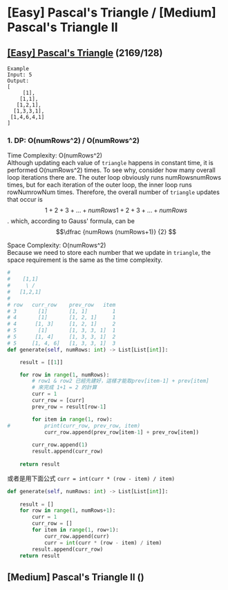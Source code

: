 # \[Easy\] Pascal's Triangle / \[Medium\] Pascal's Triangle II

## [\[Easy\] Pascal's Triangle](https://leetcode.com/problems/pascals-triangle/) \(2169/128\)



```text
Example
Input: 5
Output:
[
     [1],
    [1,1],
   [1,2,1],
  [1,3,3,1],
 [1,4,6,4,1]
]
```

### 1. DP: O\(numRows^2\) / O\(numRows^2\)

Time Complexity: O\(numRows^2\)  
Although updating each value of `triangle` happens in constant time, it is performed O\(numRows^2\) times. To see why, consider how many overall loop iterations there are. The outer loop obviously runs numRowsnumRows times, but for each iteration of the outer loop, the inner loop runs rowNumrowNum times. Therefore, the overall number of `triangle` updates that occur is $$1 + 2 + 3 + \ldots + numRows1+2+3+…+numRows$$. which, according to Gauss' formula, can be $$\dfrac {numRows (numRows+1)} {2} ​$$

Space Complexity: O\(numRows^2\)  
Because we need to store each number that we update in `triangle`, the space requirement is the same as the time complexity. 

```python
#
#    [1,1]
#     \ / 
#   [1,2,1]
#
# row   curr_row    prev_row   item
# 3       [1]       [1, 1]        1
# 4       [1]       [1, 2, 1]     1
# 4      [1, 3]     [1, 2, 1]     2
# 5       [1]       [1, 3, 3, 1]  1
# 5      [1, 4]     [1, 3, 3, 1]  2
# 5     [1, 4, 6]   [1, 3, 3, 1]  3
def generate(self, numRows: int) -> List[List[int]]:

    result = [[1]]

    for row in range(1, numRows):
        # row1 & row2 已經先建好，這樣才能取prev[item-1] + prev[item]
        # 來完成 1+1 = 2 的計算
        curr = 1
        curr_row = [curr]
        prev_row = result[row-1]

        for item in range(1, row): 
#           print(curr_row, prev_row, item)
            curr_row.append(prev_row[item-1] + prev_row[item])
        
        curr_row.append(1)
        result.append(curr_row)
    
    return result   
```

或者是用下面公式 `curr = int(curr * (row - item) / item)`

```python
def generate(self, numRows: int) -> List[List[int]]:
    
    result = []
    for row in range(1, numRows+1):
        curr = 1
        curr_row = []
        for item in range(1, row+1):
            curr_row.append(curr)
            curr = int(curr * (row - item) / item)
        result.append(curr_row)
    return result
```

## \[Medium\] Pascal's Triangle II \(\)

